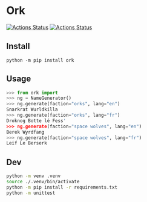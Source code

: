 # Ork

[![Actions Status](https://github.com/bonnal-enzo/ork/workflows/test/badge.svg)](https://github.com/bonnal-enzo/ork/actions) [![Actions Status](https://github.com/bonnal-enzo/ork/workflows/PyPI/badge.svg)](https://github.com/bonnal-enzo/ork/actions)

## Install

`python -m pip install ork`

## Usage

```python
>>> from ork import 
>>> ng = NameGenerator()
>>> ng.generate(faction="orks", lang="en")
Snarkrat Wurldkilla
>>> ng.generate(faction="orks", lang="fr")
Droknog Botte lé Fess'
>>> ng.generate(faction="space wolves", lang="en")
Berek Wyrdfang
>>> ng.generate(faction="space wolves", lang="fr")
Leif Le Berserk
```

## Dev

```bash
python -m venv .venv
source ./.venv/bin/activate
python -m pip install -r requirements.txt
python -m unittest
```
